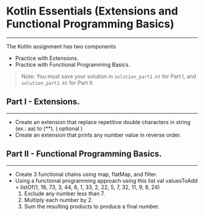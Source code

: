 # Kotlin Essentials (Extensions and Functional Programming Basics)
---
The Kotlin assignment has two components
- Practice with Extensions.
- Practice with Functional Programming Basics.

> Note: You must save your solution in `solution_part1.kt` for Part I, and `solution_part2.kt` for Part II.

## Part I - Extensions.
---
- Create an extension that replace repetitive double characters in string (ex.: aa) to (**). ( optional )
- Create an extension that prints any number value in reverse order.

## Part II - Functional Programming Basics.
---
- Create 3 functional chains using map, flatMap, and filter.
- Using a functional programming approach using this list 
  val valuesToAdd = listOf(1, 18, 73, 3, 44, 6, 1, 33, 2, 22, 5, 7, 32, 11, 9, 8, 24)
    1. Exclude any number less than 7.
    2. Multiply each number by 2.
    3. Sum the resulting products to produce a final number.
